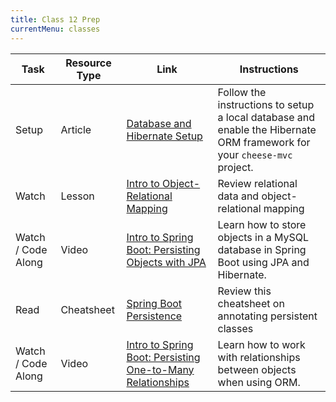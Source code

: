 ```yaml
---
title: Class 12 Prep
currentMenu: classes
---
```


Task | Resource Type | Link | Instructions
|----|---------------|------|-------------|
Setup | Article | [Database and Hibernate Setup](setup.html) | Follow the instructions to setup a local database and enable the Hibernate ORM framework for your `cheese-mvc` project.
Watch | Lesson | [Intro to Object-Relational Mapping](../../videos/intro-to-orm/) | Review relational data and object-relational mapping
Watch / Code Along | Video | [Intro to Spring Boot: Persisting Objects with JPA](../../videos/intro-to-spring-boot-persistence-1/) | Learn how to store objects in a MySQL database in Spring Boot using JPA and Hibernate.
Read | Cheatsheet | [Spring Boot Persistence](https://github.com/LaunchCodeEducation/cheatsheets/blob/master/spring-persistence/) | Review this cheatsheet on annotating persistent classes
Watch / Code Along | Video | [Intro to Spring Boot: Persisting One-to-Many Relationships](../../videos/intro-to-spring-boot-persistence-2/) | Learn how to work with relationships between objects when using ORM.
